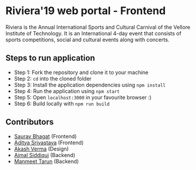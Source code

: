 # Riviera'19 web portal - Frontend
Riviera is the Annual International Sports and Cultural Carnival of the Vellore Institute of Technology. It is an International 4-day event that consists of sports competitions, social and cultural events along with concerts.
## Steps to run application
- Step 1: Fork the repository and clone it to your machine
- Step 2: `cd` into the cloned folder
- Step 3: Install the application dependencies using `npm install`
- Step 4: Run the application using `npm start`
- Step 5: Open `localhost:3000` in your favourite browser :)
- Step 6: Build locally with `npm run build`

## Contributors
- [Saurav Bhagat](https://github.com/saurav-bhagat) (Frontend)
- [Aditya Srivastava](https://github.com/adityasrivast) (Frontend)
- [Akash Verma](https://github.com/aakashvarma) (Design)
- [Ajmal Siddiqui](https://github.com/ajmalsiddiqui) (Backend)
- [Manmeet Tarun](https://github.com/manmeet17) (Backend)
